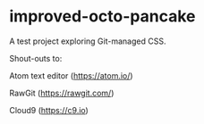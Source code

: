 # improved-octo-pancake
A test project exploring Git-managed CSS.

Shout-outs to:

Atom text editor (https://atom.io/)

RawGit (https://rawgit.com/)

Cloud9 (https://c9.io)
